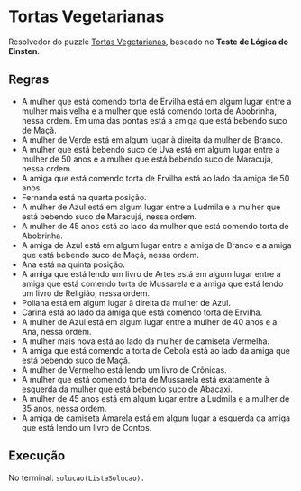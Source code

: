 # Tortas Vegetarianas

Resolvedor do puzzle [Tortas Vegetarianas](https://rachacuca.com.br/logica/problemas/tortas-vegetarianas), baseado no **Teste de Lógica do Einsten**.


## Regras

- A mulher que está comendo torta de Ervilha está em algum lugar entre a mulher mais velha e a mulher que está comendo torta de Abobrinha, nessa ordem.
Em uma das pontas está a amiga que está bebendo suco de Maçã.
- A mulher de Verde está em algum lugar à direita da mulher de Branco.
- A mulher que está bebendo suco de Uva está em algum lugar entre a mulher de 50 anos e a mulher que está bebendo suco de Maracujá, nessa ordem.
- A amiga que está comendo torta de Ervilha está ao lado da amiga de 50 anos.
- Fernanda está na quarta posição.
- A mulher de Azul está em algum lugar entre a Ludmila e a mulher que está bebendo suco de Maracujá, nessa ordem.
- A mulher de 45 anos está ao lado da mulher que está comendo torta de Abobrinha.
- A amiga de Azul está em algum lugar entre a amiga de Branco e a amiga que está bebendo suco de Maçã, nessa ordem.
- Ana está na quinta posição.
- A amiga que está lendo um livro de Artes está em algum lugar entre a amiga que está comendo torta de Mussarela e a amiga que está lendo um livro de Religião, nessa ordem.
- Poliana está em algum lugar à direita da mulher de Azul.
- Carina está ao lado da amiga que está comendo torta de Ervilha.
- A mulher de Azul está em algum lugar entre a mulher de 40 anos e a Ana, nessa ordem.
- A mulher mais nova está ao lado da mulher de camiseta Vermelha.
- A amiga que está comendo a torta de Cebola está ao lado da amiga que está bebendo suco de Maçã.
- A mulher de Vermelho está lendo um livro de Crônicas.
- A mulher que está comendo torta de Mussarela está exatamente à esquerda da mulher que está bebendo suco de Abacaxi.
- A mulher de 45 anos está em algum lugar entre a Ludmila e a mulher de 35 anos, nessa ordem.
- A amiga de camiseta Amarela está em algum lugar à esquerda da amiga que está lendo um livro de Contos.


## Execução

No terminal: ``` solucao(ListaSolucao). ```
